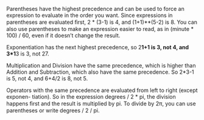 Parentheses have the highest precedence and can be used to force an expression to evaluate in the order you want. Since expressions in parentheses are evaluated ﬁrst, 2 * (3-1) is 4, and (1+1)**(5-2) is 8. You can also use parentheses to make an expression easier to read, as in (minute * 100) / 60, even if it doesn’t change the result.

Exponentiation has the next highest precedence, so 2**1+1 is 3, not 4, and 3*1**3 is 3, not 27.

Multiplication and Division have the same precedence, which is higher than Addition and Subtraction, which also have the same precedence. So 2*3-1 is 5, not 4, and 6+4/2 is 8, not 5.

Operators with the same precedence are evaluated from left to right (except exponen- tiation). So in the expression degrees / 2 * pi, the division happens ﬁrst and the result is multiplied by pi. To divide by 2π, you can use parentheses or write degrees / 2 / pi.